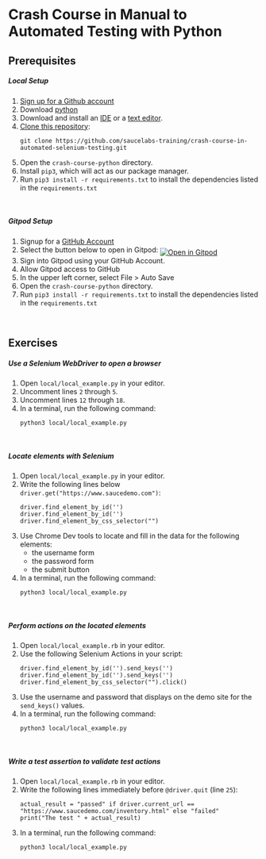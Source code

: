 # Crash Course in Manual to Automated Testing with Python

## Prerequisites
##### Local Setup
1. <a href="https://github.com/join" target="_blank">Sign up for a Github account</a>
2. Download [python](https://www.python.org/downloads/)
3. Download and install an [IDE](https://www.jetbrains.com/pycharm/download) or a [text editor](https://www.sublimetext.com/3).
4. [Clone this repository](https://github.com/saucelabs-training/crash-course-in-automated-selenium-testing.git):
    ```
    git clone https://github.com/saucelabs-training/crash-course-in-automated-selenium-testing.git
    ```
5. Open the `crash-course-python` directory.
6. Install `pip3`, which will act as our package manager.
7. Run `pip3 install -r requirements.txt` to install the dependencies listed in the `requirements.txt`

<br />

##### Gitpod Setup
1. Signup for a [GitHub Account](https://help.github.com/en/github/getting-started-with-github/signing-up-for-a-new-github-account)
2. Select the button below to open in Gitpod: <a href="https://gitpod.io/#https://github.com/saucelabs-training/crash-course-in-automated-selenium-testing/tree/master/crash-course-python"><img src="open-in-gitpod.png" align="middle" title="Open in Gitpod"></a>
3. Sign into Gitpod using your GitHub Account.
4. Allow Gitpod access to GitHub
5. In the upper left corner, select File > Auto Save
6. Open the `crash-course-python` directory.
7. Run `pip3 install -r requirements.txt` to install the dependencies listed in the `requirements.txt`

<br />

## Exercises

##### Use a Selenium WebDriver to open a browser
1. Open `local/local_example.py` in your editor.
2. Uncomment lines `2` through `5`.
3. Uncomment lines `12` through `18`.
4. In a terminal, run the following command:
    ```
    python3 local/local_example.py
    ```
   
<br />

##### Locate elements with Selenium
1. Open `local/local_example.py` in your editor.
2. Write the following lines below `driver.get("https://www.saucedemo.com")`:
    ```
    driver.find_element_by_id('')
    driver.find_element_by_id('')
    driver.find_element_by_css_selector("")
    ```
3. Use Chrome Dev tools to locate and fill in the data for the following elements:
    * the username form
    * the password form
    * the submit button
4. In a terminal, run the following command:
    ```
    python3 local/local_example.py
    ```   

<br />

##### Perform actions on the located elements
1. Open `local/local_example.rb` in your editor.
2. Use the following Selenium Actions in your script:
    ```
    driver.find_element_by_id('').send_keys('')
    driver.find_element_by_id('').send_keys('')
    driver.find_element_by_css_selector("").click()
    ```
3. Use the username and password that displays on the demo site for the `send_keys()` values.
4. In a terminal, run the following command:
    ```
    python3 local/local_example.py
    ```

<br />

##### Write a test assertion to validate test actions
1. Open `local/local_example.rb` in your editor.
2. Write the following lines immediately before `@driver.quit` (line `25`):
    ```
    actual_result = "passed" if driver.current_url == "https://www.saucedemo.com/inventory.html" else "failed"
    print("The test " + actual_result)
    ```
3. In a terminal, run the following command:
    ```
    python3 local/local_example.py
    ```
   
<br />
